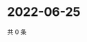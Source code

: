 # 2022-06-25

共 0 条

<!-- BEGIN WEIBO -->
<!-- 最后更新时间 Sat Jun 25 2022 14:18:16 GMT+0800 (China Standard Time) -->

<!-- END WEIBO -->
